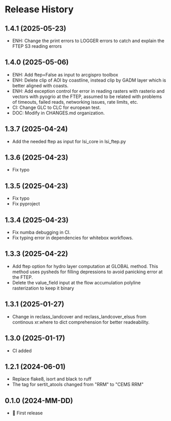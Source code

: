 # Release History

## 1.4.1 (2025-05-23)
- ENH: Change the print errors to LOGGER errors to catch and explain the FTEP S3 reading errors

## 1.4.0 (2025-05-06)
- ENH: Add ftep=False as input to arcgispro toolbox
- ENH: Delete clip of AOI by coastline, instead clip by GADM layer which is better aligned with coasts.
- ENH: Add exception control for error in reading rasters with rasterio and vectors with pyogrio at the FTEP, assumed to be related with problems of timeouts, failed reads, networking issues, rate limits, etc.
- CI: Change GLC to CLC for european test.
- DOC: Modify in CHANGES.md organization.

## 1.3.7 (2025-04-24)
- Add the needed ftep as input for lsi_core in lsi_ftep.py

## 1.3.6 (2025-04-23)
- Fix typo

## 1.3.5 (2025-04-23)
- Fix typo
- Fix pyproject

## 1.3.4 (2025-04-23)
- Fix numba debugging in CI.
- Fix typing error in dependencies for whitebox workflows.

## 1.3.3 (2025-04-22)
- Add ftep option for hydro layer computation at GLOBAL method. This method uses pysheds for filling depressions to avoid panicking error at the FTEP.
- Delete the value_field input at the flow accumulation polyline rasterization to keep it binary

## 1.3.1 (2025-01-27)
- Change in reclass_landcover and reclass_landcover_elsus from continous xr.where to dict comprehension for better readeability.

## 1.3.0 (2025-01-17)
- CI added

## 1.2.1 (2024-06-01)
- Replace flake8, isort and black to ruff
- The tag for sertit_atools changed from "RRM" to "CEMS RRM"

## 0.1.0 (2024-MM-DD)

- :rocket: First release